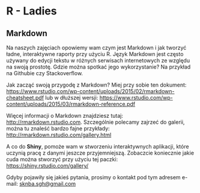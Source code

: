 # R - Ladies
## Markdown

Na naszych zajęciach opowiemy wam czym jest Markdown i jak tworzyć ładne, interaktywne raporty przy użyciu R. Język Markdown jest często używany do edycji tekstu w różnych serwisach internetowych ze względu na swoją prostotę. Gdzie można spotkać jego wykorzystanie? Na przykład na Githubie czy Stackoverflow.

Jak zacząć swoją przygodę z Markdown? Miej przy sobie ten dokument:
<https://www.rstudio.com/wp-content/uploads/2015/02/rmarkdown-cheatsheet.pdf> lub w dłuższej wersji: <https://www.rstudio.com/wp-content/uploads/2015/03/rmarkdown-reference.pdf>

Więcej informacji o Markdown znajdziesz tutaj: <http://rmarkdown.rstudio.com>. Szczególnie polecamy zajrzeć do galerii, można tu znaleść bardzo fajne przykłady: <http://rmarkdown.rstudio.com/gallery.html>

A co do **Shiny**, pomoże wam w stworzeniu interaktywnych aplikacji, które uczynią pracę z danymi jeszcze przyjemniejszą. Zobaczcie koniecznie jakie cuda można stworzyć przy użyciu tej paczki: <https://shiny.rstudio.com/gallery/>

Gdyby pojawiły się jakieś pytania, prosimy o kontakt pod tym adresem e-mail: sknba.sgh@gmail.com
